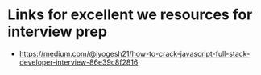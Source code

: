# Links for excellent we resources for interview prep

- https://medium.com/@iyogesh21/how-to-crack-javascript-full-stack-developer-interview-86e39c8f2816
